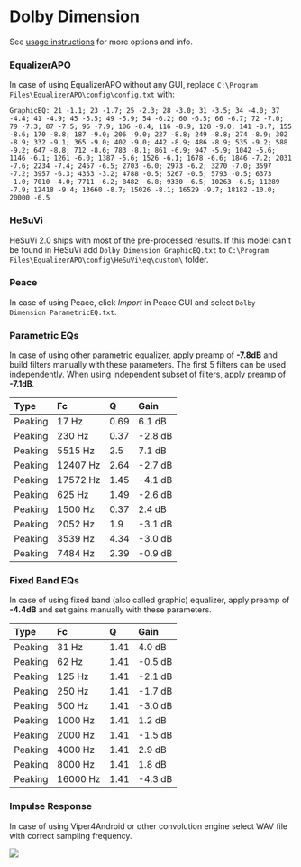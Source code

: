 # Dolby Dimension
See [usage instructions](https://github.com/jaakkopasanen/AutoEq#usage) for more options and info.

### EqualizerAPO
In case of using EqualizerAPO without any GUI, replace `C:\Program Files\EqualizerAPO\config\config.txt`
with:
```
GraphicEQ: 21 -1.1; 23 -1.7; 25 -2.3; 28 -3.0; 31 -3.5; 34 -4.0; 37 -4.4; 41 -4.9; 45 -5.5; 49 -5.9; 54 -6.2; 60 -6.5; 66 -6.7; 72 -7.0; 79 -7.3; 87 -7.5; 96 -7.9; 106 -8.4; 116 -8.9; 128 -9.0; 141 -8.7; 155 -8.6; 170 -8.8; 187 -9.0; 206 -9.0; 227 -8.8; 249 -8.8; 274 -8.9; 302 -8.9; 332 -9.1; 365 -9.0; 402 -9.0; 442 -8.9; 486 -8.9; 535 -9.2; 588 -9.2; 647 -8.8; 712 -8.6; 783 -8.1; 861 -6.9; 947 -5.9; 1042 -5.6; 1146 -6.1; 1261 -6.0; 1387 -5.6; 1526 -6.1; 1678 -6.6; 1846 -7.2; 2031 -7.6; 2234 -7.4; 2457 -6.5; 2703 -6.0; 2973 -6.2; 3270 -7.0; 3597 -7.2; 3957 -6.3; 4353 -3.2; 4788 -0.5; 5267 -0.5; 5793 -0.5; 6373 -1.0; 7010 -4.0; 7711 -6.2; 8482 -6.8; 9330 -6.5; 10263 -6.5; 11289 -7.9; 12418 -9.4; 13660 -8.7; 15026 -8.1; 16529 -9.7; 18182 -10.0; 20000 -6.5
```

### HeSuVi
HeSuVi 2.0 ships with most of the pre-processed results. If this model can't be found in HeSuVi add
`Dolby Dimension GraphicEQ.txt` to `C:\Program Files\EqualizerAPO\config\HeSuVi\eq\custom\` folder.

### Peace
In case of using Peace, click *Import* in Peace GUI and select `Dolby Dimension ParametricEQ.txt`.

### Parametric EQs
In case of using other parametric equalizer, apply preamp of **-7.8dB** and build filters manually
with these parameters. The first 5 filters can be used independently.
When using independent subset of filters, apply preamp of **-7.1dB**.

| Type    | Fc       |    Q | Gain    |
|:--------|:---------|:-----|:--------|
| Peaking | 17 Hz    | 0.69 | 6.1 dB  |
| Peaking | 230 Hz   | 0.37 | -2.8 dB |
| Peaking | 5515 Hz  | 2.5  | 7.1 dB  |
| Peaking | 12407 Hz | 2.64 | -2.7 dB |
| Peaking | 17572 Hz | 1.45 | -4.1 dB |
| Peaking | 625 Hz   | 1.49 | -2.6 dB |
| Peaking | 1500 Hz  | 0.37 | 2.4 dB  |
| Peaking | 2052 Hz  | 1.9  | -3.1 dB |
| Peaking | 3539 Hz  | 4.34 | -3.0 dB |
| Peaking | 7484 Hz  | 2.39 | -0.9 dB |

### Fixed Band EQs
In case of using fixed band (also called graphic) equalizer, apply preamp of **-4.4dB** and set
gains manually with these parameters.

| Type    | Fc       |    Q | Gain    |
|:--------|:---------|:-----|:--------|
| Peaking | 31 Hz    | 1.41 | 4.0 dB  |
| Peaking | 62 Hz    | 1.41 | -0.5 dB |
| Peaking | 125 Hz   | 1.41 | -2.1 dB |
| Peaking | 250 Hz   | 1.41 | -1.7 dB |
| Peaking | 500 Hz   | 1.41 | -3.0 dB |
| Peaking | 1000 Hz  | 1.41 | 1.2 dB  |
| Peaking | 2000 Hz  | 1.41 | -1.5 dB |
| Peaking | 4000 Hz  | 1.41 | 2.9 dB  |
| Peaking | 8000 Hz  | 1.41 | 1.8 dB  |
| Peaking | 16000 Hz | 1.41 | -4.3 dB |

### Impulse Response
In case of using Viper4Android or other convolution engine select WAV file with correct sampling frequency.

![](https://raw.githubusercontent.com/jaakkopasanen/AutoEq/master/results/rtings/avg/Dolby%20Dimension/Dolby%20Dimension.png)